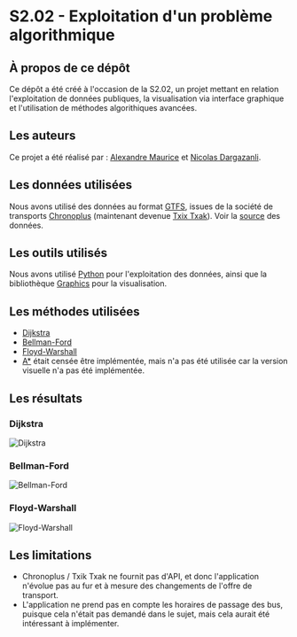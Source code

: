 # S2.02 - Exploitation d'un problème algorithmique
## À propos de ce dépôt
Ce dépôt a été créé à l'occasion de la S2.02, un projet mettant en relation l'exploitation de données publiques, la visualisation via interface graphique et l'utilisation de méthodes algorithiques avancées.

## Les auteurs

Ce projet a été réalisé par : [Alexandre Maurice](https://github.com/Hizaak) et [Nicolas Dargazanli](https://github.com/noenic).

## Les données utilisées
Nous avons utilisé des données au format [GTFS](https://gtfs.org/), issues de la société de transports [Chronoplus](https://fr.wikipedia.org/wiki/Chronoplus) (maintenant devenue [Txix Txak](https://www.txiktxak.fr/)). Voir la [source](https://www.data.gouv.fr/fr/datasets/offre-transport-du-reseau-txik-txak-nord-ex-chronoplus-gtfs/) des données.

## Les outils utilisés
Nous avons utilisé [Python](https://www.python.org/) pour l'exploitation des données, ainsi que la bibliothèque [Graphics](https://pypi.org/project/graphics.py/) pour la visualisation.

## Les méthodes utilisées
- [Dijkstra](https://fr.wikipedia.org/wiki/Algorithme_de_Dijkstra)
- [Bellman-Ford](https://fr.wikipedia.org/wiki/Algorithme_de_Bellman-Ford)
- [Floyd-Warshall](https://fr.wikipedia.org/wiki/Algorithme_de_Floyd-Warshall)
- [A*](https://fr.wikipedia.org/wiki/Algorithme_A*) était censée être implémentée, mais n'a pas été utilisée car la version visuelle n'a pas été implémentée.

## Les résultats
### Dijkstra
![Dijkstra](https://i.imgur.com/0ZQZQ9I.png)

### Bellman-Ford
![Bellman-Ford](https://i.imgur.com/0ZQZQ9I.png)

### Floyd-Warshall
![Floyd-Warshall](https://i.imgur.com/0ZQZQ9I.png)

## Les limitations
- Chronoplus / Txik Txak ne fournit pas d'API, et donc l'application n'évolue pas au fur et à mesure des changements de l'offre de transport.
- L'application ne prend pas en compte les horaires de passage des bus, puisque cela n'était pas demandé dans le sujet, mais cela aurait été intéressant à implémenter.
